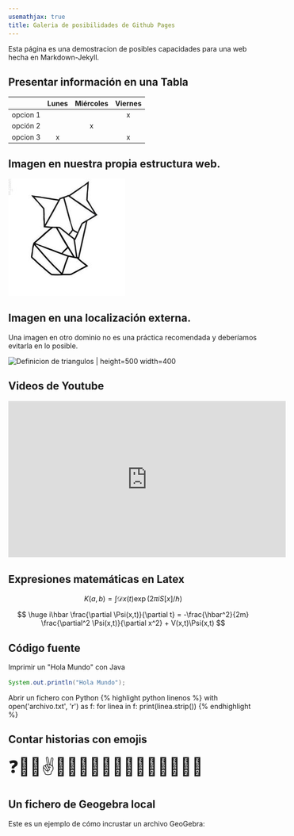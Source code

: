 ```yaml
---
usemathjax: true
title: Galeria de posibilidades de Github Pages
---
```


Esta página es una demostracion de posibles capacidades para una web hecha en Markdown-Jekyll.

## Presentar información en una **Tabla**

|          | Lunes | Miércoles | Viernes |
| :------: | :---: | :-------: | :-----: |
| opcion 1 |       |           |    x    |
| opción 2 |       |     x     |         |
| opcion 3 |   x   |           |    x    |


## **Imagen** en nuestra propia estructura web.

![zorrito](3827f3b6832fba42dfe18bb3b470b5c6.jpg)


## **Imagen** en una localización externa.

Una imagen en otro dominio no es una práctica recomendada y deberíamos evitarla en lo posible.

![Definicion de triangulos \| height=500 width=400](https://upload.wikimedia.org/wikipedia/commons/thumb/3/34/Euler_diagram_of_triangle_types_es.svg/1920px-Euler_diagram_of_triangle_types_es.svg.png)


## **Videos** de Youtube

<iframe width="560" height="315" src="https://www.youtube.com/embed/BUA0tX_ZxMY?si=L_aT3IwHE92OEOPF" title="YouTube video player" frameborder="0" allow="accelerometer; autoplay; clipboard-write; encrypted-media; gyroscope; picture-in-picture; web-share" referrerpolicy="strict-origin-when-cross-origin" allowfullscreen></iframe>


## **Expresiones matemáticas** en Latex

$$  K(a,b) = \int \mathcal{D}x(t) \exp(2\pi i S[x]/\hbar)  $$


$$
      \huge  i\hbar \frac{\partial \Psi(x,t)}{\partial t} = -\frac{\hbar^2}{2m} \frac{\partial^2 \Psi(x,t)}{\partial x^2} + V(x,t)\Psi(x,t)
$$


## **Código fuente** 

Imprimir un "Hola Mundo" con Java
```java
System.out.println("Hola Mundo");
```

Abrir un fichero con Python
{% highlight python linenos %}
with open('archivo.txt', 'r') as f:
    for linea in f:
        print(linea.strip())
{% endhighlight %}


## Contar historias con **emojis**

<div style="font-size:2.5em;">❓🙏😇✌️🤝🟰🙋‍♀️👀💀🔨🤷‍♂️🧾😶👭🤫</div>


## Un fichero de **Geogebra** local

Este es un ejemplo de cómo incrustar un archivo GeoGebra:

<div id="geogebra"></div>
<script>
  var applet = new GGBApplet({
    "filename": "material-fpgkybfj.ggb",
    "showToolbar": true,
    "showAlgebraInput": true,
    "showMenuBar": true
  }, true);
  applet.inject('geogebra');
</script>
<script src="https://cdn.geogebra.org/apps/deployggb.js"></script>


